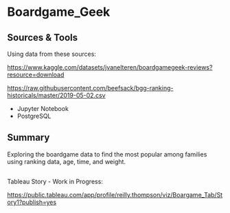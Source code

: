 # Boardgame_Geek

## Sources & Tools

Using data from these sources:

https://www.kaggle.com/datasets/jvanelteren/boardgamegeek-reviews?resource=download

https://raw.githubusercontent.com/beefsack/bgg-ranking-historicals/master/2019-05-02.csv

 - Jupyter Notebook
 - PostgreSQL
 
 ## Summary
 
 Exploring the boardgame data to find the most popular among families using ranking data, age, time, and weight.
 
 ##
 
 Tableau Story - Work in Progress:
 
 https://public.tableau.com/app/profile/reilly.thompson/viz/Boargame_Tab/Story1?publish=yes
